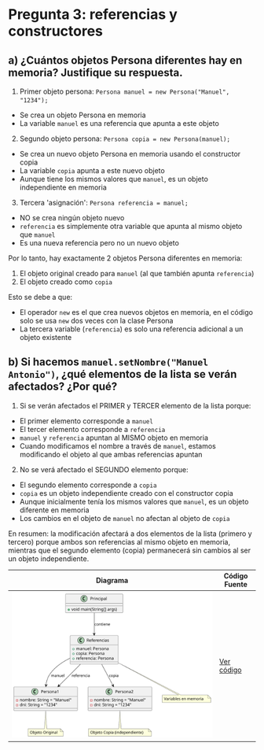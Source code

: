 # Pregunta 3: referencias y constructores

## a) ¿Cuántos objetos Persona diferentes hay en memoria? Justifique su respuesta.

1. Primer objeto persona: `Persona manuel = new Persona("Manuel", "1234");`
- Se crea un objeto Persona en memoria
- La variable `manuel` es una referencia que apunta a este objeto

2. Segundo objeto persona: `Persona copia = new Persona(manuel);`
- Se crea un nuevo objeto Persona en memoria usando el constructor copia
- La variable `copia` apunta a este nuevo objeto
- Aunque tiene los mismos valores que `manuel`, es un objeto independiente en memoria

3. Tercera 'asignación': `Persona referencia = manuel;`
- NO se crea ningún objeto nuevo
- `referencia` es simplemente otra variable que apunta al mismo objeto que `manuel`
- Es una nueva referencia pero no un nuevo objeto

Por lo tanto, hay exactamente 2 objetos Persona diferentes en memoria:
1. El objeto original creado para `manuel` (al que también apunta `referencia`)
2. El objeto creado como `copia`

Esto se debe a que:
- El operador `new` es el que crea nuevos objetos en memoria, en el código solo se usa `new` dos veces con la clase Persona
- La tercera variable (`referencia`) es solo una referencia adicional a un objeto existente

## b) Si hacemos `manuel.setNombre("Manuel Antonio")`, ¿qué elementos de la lista se verán afectados? ¿Por qué?

1. Si se verán afectados el PRIMER y TERCER elemento de la lista porque:
- El primer elemento corresponde a `manuel`
- El tercer elemento corresponde a `referencia`
- `manuel` y `referencia` apuntan al MISMO objeto en memoria
- Cuando modificamos el nombre a través de `manuel`, estamos modificando el objeto al que ambas referencias apuntan

2. No se verá afectado el SEGUNDO elemento porque:
- El segundo elemento corresponde a `copia`
- `copia` es un objeto independiente creado con el constructor copia
- Aunque inicialmente tenía los mismos valores que `manuel`, es un objeto diferente en memoria
- Los cambios en el objeto de `manuel` no afectan al objeto de `copia`

En resumen: la modificación afectará a dos elementos de la lista (primero y tercero) porque ambos son referencias al mismo objeto en memoria, mientras que el segundo elemento (copia) permanecerá sin cambios al ser un objeto independiente.

| Diagrama | Código Fuente |
|----------|---------------|
| ![Actores](Pregunta3\DiagramaExplicativo.svg) | [Ver código](Pregunta3\DiagramaExplicativo.puml) |